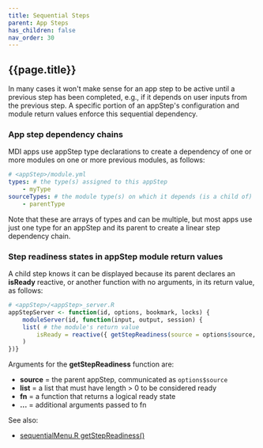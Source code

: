 ```yaml
---
title: Sequential Steps
parent: App Steps
has_children: false
nav_order: 30
---
```


## {{page.title}}

In many cases it won't make sense for
an app step to be active until a previous step has been completed, e.g.,
if it depends on user inputs from the previous step.
A specific portion of an appStep's configuration and module return
values enforce this sequential dependency. 

### App step dependency chains

MDI apps use appStep type declarations to create a dependency 
of one or more modules on one or more previous modules, as follows:

```yml
# <appStep>/module.yml
types: # the type(s) assigned to this appStep
    - myType
sourceTypes: # the module type(s) on which it depends (is a child of)
    - parentType
```

Note that these are arrays of types and can be multiple,
but most apps use just one type for an appStep and its parent 
to create a linear step dependency chain.

### Step readiness states in appStep module return values

A child step knows it can be displayed because its parent
declares an **isReady** reactive, or another function with no arguments,
in its return value, as follows:

```r
# <appStep>/<appStep>_server.R
appStepServer <- function(id, options, bookmark, locks) {
    moduleServer(id, function(input, output, session) {
    list( # the module's return value
        isReady = reactive({ getStepReadiness(source = options$source, ...) })
    )
})}
```

Arguments for the **getStepReadiness** function are:

- **source** = the parent appStep, communicated as `options$source`
- **list** = a list that must have length > 0 to be considered ready
- **fn** = a function that returns a logical ready state
- **...** = additional arguments passed to fn

See also:

- [sequentialMenu.R getStepReadiness()](https://github.com/MiDataInt/mdi-apps-framework/blob/main/shiny/shared/session/ui/)
